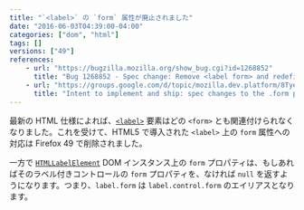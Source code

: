 ```yaml
---
title: "`<label>` の `form` 属性が廃止されました"
date: "2016-06-03T04:39:00-04:00"
categories: ["dom", "html"]
tags: []
versions: ["49"]
references:
    - url: "https://bugzilla.mozilla.org/show_bug.cgi?id=1268852"
      title: "Bug 1268852 - Spec change: Remove <label form> and redefine label.form IDL attribute"
    - url: "https://groups.google.com/d/topic/mozilla.dev.platform/8TyeUQOn6qQ/discussion"
      title: "Intent to implement and ship: spec changes to the .form property and \"form\" attribute on <label> elements"
---
```

最新の HTML 仕様によれば、[`<label>`](https://developer.mozilla.org/ja/docs/Web/HTML/Element/label) 要素はどの `<form>` とも関連付けられなくなりました。これを受けて、HTML5 で導入された `<label>` 上の `form` 属性への対応は Firefox 49 で削除されました。

一方で [`HTMLLabelElement`](https://developer.mozilla.org/ja/docs/Web/API/HTMLLabelElement) DOM インスタンス上の `form` プロパティは、もしあればそのラベル付きコントロールの `form` プロパティを、なければ `null` を返すようになります。つまり、`label.form` は `label.control.form` のエイリアスとなります。
